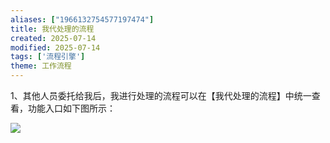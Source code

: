```yaml
---
aliases: ["1966132754577197474"]
title: 我代处理的流程
created: 2025-07-14
modified: 2025-07-14
tags: ['流程引擎']
theme: 工作流程
---
```


1、其他人员委托给我后，我进行处理的流程可以在【我代处理的流程】中统一查看，功能入口如下图所示：

![](https://myhelpdoc.oss-cn-heyuan.aliyuncs.com/mdimages/332079cb87503b327974def0df0301c9.jpg)